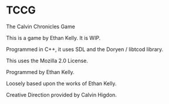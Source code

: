 # TCCG
The Calvin Chronicles Game

This is a game by Ethan Kelly. It is WIP.

Programmed in C++, it uses SDL and the Doryen / libtcod library.

This uses the Mozilla 2.0 License. 

Programmed by Ethan Kelly.

Loosely based upon the works of Ethan Kelly.

Creative Direction provided by Calvin Higdon.
